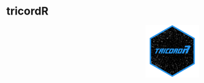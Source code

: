 # tricordR

<a href='https://dplyr.tidyverse.org'><img src='man/figures/logo.png' align="right" height="139" /></a>
